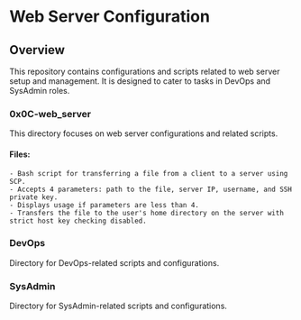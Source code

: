 # Web Server Configuration

## Overview
This repository contains configurations and scripts related to web server setup and management. It is designed to cater to tasks in DevOps and SysAdmin roles.

### 0x0C-web_server
This directory focuses on web server configurations and related scripts.

#### Files:
    - Bash script for transferring a file from a client to a server using SCP.
    - Accepts 4 parameters: path to the file, server IP, username, and SSH private key.
    - Displays usage if parameters are less than 4.
    - Transfers the file to the user's home directory on the server with strict host key checking disabled.

### DevOps
Directory for DevOps-related scripts and configurations.

### SysAdmin
Directory for SysAdmin-related scripts and configurations.
